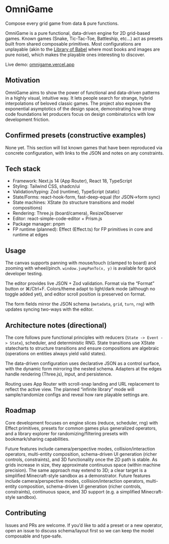 # OmniGame

Compose every grid game from data & pure functions.

OmniGame is a pure functional, data-driven engine for 2D grid-based games. Known games (Snake, Tic-Tac-Toe, Battleship, etc...) act as presets built from shared composable primitives. Most configurations are unplayable (akin to the [Library of Babel](https://libraryofbabel.info/) where most books and images are pure noise), which makes the playable ones interesting to discover.

Live demo: [omnigame.vercel.app](https://omnigame.vercel.app/)

## Motivation

OmniGame aims to show the power of functional and data-driven patterns in a highly visual, intuitive way. It lets people search for strange, hybrid interpolations of beloved classic games. The project also exposes the exponential asymptotics of the design space, demonstrating how strong code foundations let producers focus on design combinatorics with low development friction.

## Confirmed presets (constructive examples)

None yet. This section will list known games that have been reproduced via concrete configuration, with links to the JSON and notes on any constraints.

## Tech stack

- Framework: Next.js 14 (App Router), React 18, TypeScript
- Styling: Tailwind CSS, shadcn/ui
- Validation/typing: Zod (runtime), TypeScript (static)
- State/Forms: react-hook-form, fast-deep-equal (for JSON→form sync)
- State machines: XState (to structure transitions and model compositions)
- Rendering: Three.js (board/camera), ResizeObserver
- Editor: react-simple-code-editor + Prism.js
- Package manager: pnpm
- FP runtime (planned): Effect (Effect.ts) for FP primitives in core and runtime at edges

## Usage

The canvas supports panning with mouse/touch (clamped to board) and zooming with wheel/pinch. `window.jumpPanTo(x, y)` is available for quick developer testing.

The editor provides live JSON + Zod validation. Format via the “Format” button or ⌘/Ctrl+F. Colors/theme adapt to light/dark mode (although no toggle added yet), and editor scroll position is preserved on format.

The form fields mirror the JSON schema (`metadata`, `grid`, `turn`, `rng`) with updates syncing two-ways with the editor.

## Architecture notes (directional)

The core follows pure functional principles with reducers (`State -> Event -> State`), scheduler, and deterministic RNG. State transitions use XState statecharts to structure transitions and ensure compositions are algebraic (operations on entities always yield valid states).

The data-driven configuration uses declarative JSON as a control surface, with the dynamic form mirroring the nested schema. Adapters at the edges handle rendering (Three.js), input, and persistence.

Routing uses App Router with scroll-snap landing and URL replacement to reflect the active view. The planned “infinite library” mode will sample/randomize configs and reveal how rare playable settings are.

## Roadmap

Core development focuses on engine slices (reduce, scheduler, rng) with Effect primitives, presets for common games plus generalized operators, and a library explorer for randomizing/filtering presets with bookmark/sharing capabilities.

Future features include camera/perspective modes, collision/interaction operators, multi-entity composition, schema-driven UI generation (richer controls, constraints), and 3D functionality once the 2D path is stable. As grids increase in size, they approximate continuous space (within machine precision). The same approach may extend to 3D; a clear target is a simplified Minecraft-style sandbox as a demonstrator.
Future features include camera/perspective modes, collision/interaction operators, multi-entity composition, schema-driven UI generation (richer controls, constraints), continuous space, and 3D support (e.g. a simplified Minecraft-style sandbox).

## Contributing

Issues and PRs are welcome. If you’d like to add a preset or a new operator, open an issue to discuss schema/layout first so we can keep the model composable and type‑safe.

